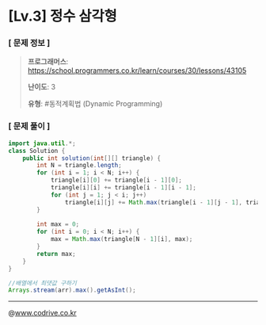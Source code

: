 # [Lv.3] 정수 삼각형

### [ 문제 정보 ]
> **프로그래머스**: https://school.programmers.co.kr/learn/courses/30/lessons/43105
> 
> **난이도**: 3
>
> **유형**: #동적계획법 (Dynamic Programming)


### [ 문제 풀이 ]
```Java
import java.util.*;
class Solution {
    public int solution(int[][] triangle) {
        int N = triangle.length;
        for (int i = 1; i < N; i++) {
            triangle[i][0] += triangle[i - 1][0];
            triangle[i][i] += triangle[i - 1][i - 1];
            for (int j = 1; j < i; j++) 
                triangle[i][j] += Math.max(triangle[i - 1][j - 1], triangle[i - 1][j]);
        }
        
        int max = 0;
        for (int i = 0; i < N; i++) {
            max = Math.max(triangle[N - 1][i], max);
        }
        return max;
    }
}
```
```Java
//배열에서 최댓값 구하기
Arrays.stream(arr).max().getAsInt();
```


---
@www.codrive.co.kr